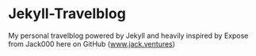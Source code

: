 # Jekyll-Travelblog
My personal travelblog powered by Jekyll and heavily inspired by Expose from Jack000 here on GitHub (www.jack.ventures)